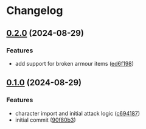 # Changelog

## [0.2.0](https://github.com/bm424/armour/compare/armour-v0.1.0...armour-v0.2.0) (2024-08-29)


### Features

* add support for broken armour items ([ed6f198](https://github.com/bm424/armour/commit/ed6f198ba3de3000050bd5d1415ead01b1b26f39))

## [0.1.0](https://github.com/bm424/armour/compare/armour-v0.0.3...armour-v0.1.0) (2024-08-29)


### Features

* character import and initial attack logic ([c694187](https://github.com/bm424/armour/commit/c6941878de12784d0c7b131fff9d02f15c59a16c))
* initial commit ([90f80b3](https://github.com/bm424/armour/commit/90f80b333188cf8dfd167cc2a110fe721180bae3))
